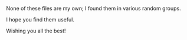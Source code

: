 None of these files are my own; I found them in various random groups.

I hope you find them useful.

Wishing you all the best!
